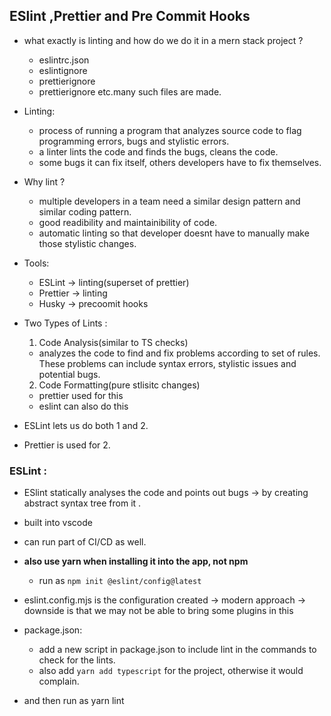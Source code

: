 ## ESlint ,Prettier and Pre Commit Hooks

- what exactly is linting and how do we do it in a mern stack project ?

  - eslintrc.json
  - eslintignore
  - prettierignore
  - prettierignore
    etc.many such files are made.

- Linting:

  - process of running a program that analyzes source code to flag programming errors, bugs and stylistic errors.
  - a linter lints the code and finds the bugs, cleans the code.
  - some bugs it can fix itself, others developers have to fix themselves.

- Why lint ?

  - multiple developers in a team need a similar design pattern and similar coding pattern.
  - good readibility and maintainibility of code.
  - automatic linting so that developer doesnt have to manually make those stylistic changes.

- Tools:

  - ESLint -> linting(superset of prettier)
  - Prettier -> linting
  - Husky -> precoomit hooks

- Two Types of Lints :

  1. Code Analysis(similar to TS checks)

  - analyzes the code to find and fix problems according to set of rules. These problems can include syntax errors, stylistic issues and potential bugs.

  2. Code Formatting(pure stlisitc changes)

  - prettier used for this
  - eslint can also do this

- ESLint lets us do both 1 and 2.
- Prettier is used for 2.

### ESLint :

- ESlint statically analyses the code and points out bugs -> by creating abstract syntax tree from it .
- built into vscode
- can run part of CI/CD as well.

- **also use yarn when installing it into the app, not npm**

  - run as `npm init @eslint/config@latest`

- eslint.config.mjs is the configuration created -> modern approach -> downside is that we may not be able to bring some plugins in this

- package.json:

  - add a new script in package.json to include lint in the commands to check for the lints.
  - also add `yarn add typescript` for the project, otherwise it would complain.

- and then run as yarn lint
